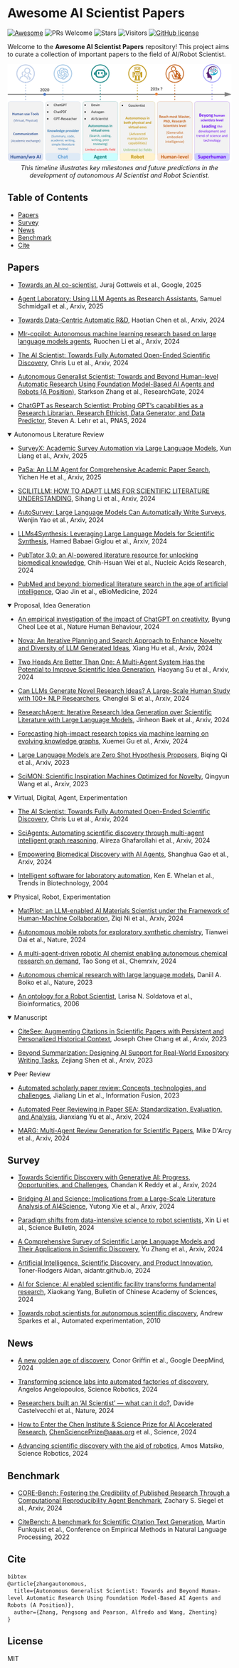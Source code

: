 # Awesome AI Scientist Papers 
[![Awesome](https://cdn.rawgit.com/sindresorhus/awesome/d7305f38d29fed78fa85652e3a63e154dd8e8829/media/badge.svg)](https://github.com/sindresorhus/awesome)
![PRs Welcome](https://img.shields.io/badge/PRs-Welcome-green) 
![Stars](https://img.shields.io/github/stars/universea/Awesome-AI-Scientist-Papers)
![Visitors](https://api.visitorbadge.io/api/visitors?path=https%3A%2F%2Fgithub.com%2Funiversea%2FAwesome-AI-Scientist-Papers.git&label=Visitors&countColor=%2337d67a&style=flat&labelStyle=none)
[![GitHub license](https://img.shields.io/github/license/universea/Awesome-AI-Scientist-Papers)](https://github.com/universea/Awesome-AI-Scientist-Papers/blob/main/LICENSE)

Welcome to the **Awesome AI Scientist Papers** repository! This project aims to curate a collection of important papers to the field of AI/Robot Scientist.

<p align="center">
  <img src="docs/images/future_timeline.jpg" alt="Futrue timeline">
  <br>
  <em>This timeline illustrates key milestones and future predictions in the development of autonomous AI Scientist and Robot Scientist.</em>

</p>

## Table of Contents

- [Papers](#papers)
- [Survey](#survey)
- [News](#news)
- [Benchmark](#benchmark)
- [Cite](#cite)


## Papers

- [Towards an AI co-scientist](https://storage.googleapis.com/coscientist_paper/ai_coscientist.pdf), Juraj Gottweis et al., Google, 2025

- [Agent Laboratory: Using LLM Agents as Research Assistants](https://arxiv.org/abs/2501.04227), Samuel Schmidgall et al., Arxiv, 2025

- [Towards Data-Centric Automatic R&D](https://arxiv.org/abs/2404.11276), Haotian Chen et al., Arxiv, 2024

- [Mlr-copilot: Autonomous machine learning research based on large language models agents](https://arxiv.org/pdf/2408.14033), Ruochen Li et al., Arxiv, 2024

- [The AI Scientist: Towards Fully Automated Open-Ended Scientific Discovery](https://www.arxiv.org/abs/2408.06292), Chris Lu et al., Arxiv, 2024

- [Autonomous Generalist Scientist: Towards and Beyond Human-level Automatic Research Using Foundation Model-Based AI Agents and Robots (A Position)](http://dx.doi.org/10.13140/RG.2.2.35148.01923), Starkson Zhang et al., ResearchGate, 2024 

- [ChatGPT as Research Scientist: Probing GPT’s capabilities as a Research Librarian, Research Ethicist, Data Generator, and Data Predictor](https://doi.org/10.1073/pnas.2404328121), Steven A. Lehr et al., PNAS, 2024 


<details open>
<summary>Autonomous Literature Review</summary>

- [SurveyX: Academic Survey Automation via Large Language Models](https://arxiv.org/abs/2502.14776), Xun Liang et al., Arxiv, 2025

- [PaSa: An LLM Agent for Comprehensive Academic Paper Search](https://arxiv.org/abs/2501.10120), Yichen He et al., Arxiv, 2025

- [SCILITLLM: HOW TO ADAPT LLMS FOR SCIENTIFIC LITERATURE UNDERSTANDING](https://arxiv.org/pdf/2408.15545), Sihang Li et al., Arxiv, 2024

- [AutoSurvey: Large Language Models Can Automatically Write Surveys](https://arxiv.org/pdf/2406.10252), Wenjin Yao et al., Arxiv, 2024

- [LLMs4Synthesis: Leveraging Large Language Models for Scientific Synthesis](https://arxiv.org/abs/2409.18812), Hamed Babaei Giglou et al., Arxiv, 2024

- [PubTator 3.0: an AI-powered literature resource for unlocking biomedical knowledge](https://doi.org/10.1093/nar/gkae235), Chih-Hsuan Wei et al., Nucleic Acids Research, 2024

- [PubMed and beyond: biomedical literature search in the age of artificial intelligence](https://doi.org/10.1016/j.ebiom.2024.104988), Qiao Jin et al., eBioMedicine, 2024

</details>

<details open>
<summary>Proposal, Idea Generation</summary>

- [An empirical investigation of the impact of ChatGPT on creativity](https://doi.org/10.1038/s41562-024-01953-1), Byung Cheol Lee et al., Nature Human Behaviour, 2024

- [Nova: An Iterative Planning and Search Approach to Enhance Novelty and Diversity of LLM Generated Ideas](https://arxiv.org/abs/2410.14255), Xiang Hu et al., Arxiv, 2024

- [Two Heads Are Better Than One: A Multi-Agent System Has the Potential to Improve Scientific Idea Generation](https://arxiv.org/pdf/2410.09403), Haoyang Su et al., Arxiv, 2024

- [Can LLMs Generate Novel Research Ideas? A Large-Scale Human Study with 100+ NLP Researchers](https://arxiv.org/abs/2409.04109), Chenglei Si et al., Arxiv, 2024

- [ResearchAgent: Iterative Research Idea Generation over Scientific Literature with Large Language Models](https://doi.org/10.48550/arXiv.2404.07738), Jinheon Baek et al., Arxiv, 2024

- [Forecasting high-impact research topics via machine learning on evolving knowledge graphs](https://arxiv.org/abs/2402.08640), Xuemei Gu et al., Arxiv, 2024

- [Large Language Models are Zero Shot Hypothesis Proposers](https://arxiv.org/abs/2311.05965), Biqing Qi et al., Arxiv, 2023

- [SciMON: Scientific Inspiration Machines Optimized for Novelty](https://arxiv.org/abs/2305.14259), Qingyun Wang et al., Arxiv, 2023

</details>


<details open>
<summary>Virtual, Digital, Agent, Experimentation</summary>

- [The AI Scientist: Towards Fully Automated Open-Ended Scientific Discovery](https://www.arxiv.org/abs/2408.06292), Chris Lu et al., Arxiv, 2024

- [SciAgents: Automating scientific discovery through multi-agent intelligent graph reasoning](https://www.arxiv.org/abs/2409.05556), Alireza Ghafarollahi et al., Arxiv, 2024

- [Empowering Biomedical Discovery with AI Agents](https://arxiv.org/abs/2404.02831), Shanghua Gao et al., Arxiv, 2024

- [Intelligent software for laboratory automation](https://doi.org/10.1016/j.tibtech.2004.07.010), Ken E. Whelan et al., Trends in Biotechnology, 2004

</details>


<details open>
<summary>Physical, Robot, Experimentation</summary>

- [MatPilot: an LLM-enabled AI Materials Scientist under the Framework of Human-Machine Collaboration](https://arxiv.org/abs/2411.08063), Ziqi Ni et al., Arxiv, 2024

- [Autonomous mobile robots for exploratory synthetic chemistry](https://www.nature.com/articles/s41586-024-08173-7), Tianwei Dai et al., Nature, 2024

- [A multi-agent-driven robotic AI chemist enabling autonomous chemical research on demand](https://doi.org/10.26434/chemrxiv-2024-w953h-v2), Tao Song et al., Chemrxiv, 2024

- [Autonomous chemical research with large language models](https://www.nature.com/articles/s41586-023-06792-0), Daniil A. Boiko et al., Nature, 2023

- [An ontology for a Robot Scientist](https://doi.org/10.1093/bioinformatics/btl207), Larisa N. Soldatova et al., Bioinformatics, 2006

</details>


<details open>
<summary>Manuscript</summary>

- [CiteSee: Augmenting Citations in Scientific Papers with Persistent and Personalized Historical Context](https://arxiv.org/abs/2302.07302), Joseph Chee Chang et al., Arxiv, 2023

- [Beyond Summarization: Designing AI Support for Real-World Expository Writing Tasks](https://arxiv.org/abs/2304.02623), Zejiang Shen et al., Arxiv, 2023

</details>


<details open>
<summary>Peer Review</summary>

- [Automated scholarly paper review: Concepts, technologies, and challenges](https://doi.org/10.1016/j.inffus.2023.101830), Jialiang Lin et al., Information Fusion, 2023

- [Automated Peer Reviewing in Paper SEA: Standardization, Evaluation, and Analysis](https://doi.org/10.48550/arXiv.2407.12857), Jianxiang Yu et al., Arxiv, 2024

- [MARG: Multi-Agent Review Generation for Scientific Papers](https://arxiv.org/abs/2401.04259), Mike D'Arcy et al., Arxiv, 2024


</details>

## Survey

- [Towards Scientific Discovery with Generative AI: Progress, Opportunities, and Challenges](https://arxiv.org/abs/2412.11427), Chandan K Reddy et al., Arxiv, 2024

- [Bridging AI and Science: Implications from a Large-Scale Literature Analysis of AI4Science](https://arxiv.org/abs/2412.09628), Yutong Xie et al., Arxiv, 2024

- [Paradigm shifts from data-intensive science to robot scientists](https://doi.org/10.1016/j.scib.2024.09.029), Xin Li et al., Science Bulletin, 2024

- [A Comprehensive Survey of Scientific Large Language Models and Their Applications in Scientific Discovery](https://arxiv.org/abs/2406.10833), Yu Zhang et al., Arxiv, 2024

- [Artificial Intelligence, Scientific Discovery, and Product Innovation](https://doi.org/10.1186%2F1759-4499-2-1), Toner-Rodgers Aidan, aidantr.github.io, 2024

- [AI for Science: AI enabled scientific facility transforms fundamental research](https://bulletinofcas.researchcommons.org/journal/vol39/iss1/8/), Xiaokang Yang, Bulletin of Chinese Academy of Sciences, 2024

- [Towards robot scientists for autonomous scientific discovery](https://doi.org/10.1186%2F1759-4499-2-1), Andrew Sparkes et al., Automated experimentation, 2010

## News

- [A new golden age of discovery](https://storage.googleapis.com/deepmind-media/DeepMind.com/Assets/Docs/a-new-golden-age-of-discovery_nov-2024.pdf), Conor Griffin et al., Google DeepMind, 2024

- [Transforming science labs into automated factories of discovery](https://doi.org/10.1126/scirobotics.adm6991), Angelos Angelopoulos, Science Robotics, 2024

- [Researchers built an ‘AI Scientist’ — what can it do?](https://doi.org/10.1038/d41586-024-02842-3), Davide Castelvecchi et al., Nature, 2024 

- [How to Enter the Chen Institute & Science Prize for AI Accelerated Research](https://www.science.org/content/page/how-enter-chen-institute-science-prize-ai-accelerated-research),   ChenSciencePrize@aaas.org et al., Science, 2024

- [Advancing scientific discovery with the aid of robotics](https://www.science.org/doi/10.1126/scirobotics.adt3842), Amos Matsiko, Science Robotics, 2024


## Benchmark
- [CORE-Bench: Fostering the Credibility of Published Research Through a Computational Reproducibility Agent Benchmark](https://arxiv.org/pdf/2409.11363v1), Zachary S. Siegel et al., Arxiv, 2024

- [CiteBench: A benchmark for Scientific Citation Text Generation](https://arxiv.org/abs/2212.09577), Martin Funkquist et al., Conference on Empirical Methods in Natural Language Processing, 2022

## Cite
```
bibtex
@article{zhangautonomous,
  title={Autonomous Generalist Scientist: Towards and Beyond Human-level Automatic Research Using Foundation Model-Based AI Agents and Robots (A Position)},
  author={Zhang, Pengsong and Pearson, Alfredo and Wang, Zhenting}
}
```
## License
MIT
